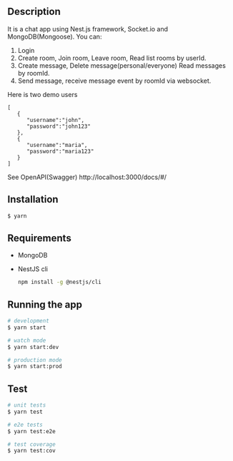 ## Description

It is a chat app using Nest.js framework, Socket.io and MongoDB(Mongoose). You can:

1. Login
2. Create room, Join room, Leave room, Read list rooms by userId.
3. Create message, Delete message(personal/everyone) Read messages by roomId.
4. Send message, receive message event by roomId via websocket.

Here is two demo users

```
[
   {
      "username":"john",
      "password":"john123"
   },
   {
      "username":"maria",
      "password":"maria123"
   }
]
```

See OpenAPI(Swagger) http://localhost:3000/docs/#/

## Installation

```bash
$ yarn
```

## Requirements

- MongoDB
- NestJS cli

  ```bash
  npm install -g @nestjs/cli
  ```

## Running the app

```bash
# development
$ yarn start

# watch mode
$ yarn start:dev

# production mode
$ yarn start:prod
```

## Test

```bash
# unit tests
$ yarn test

# e2e tests
$ yarn test:e2e

# test coverage
$ yarn test:cov
```
